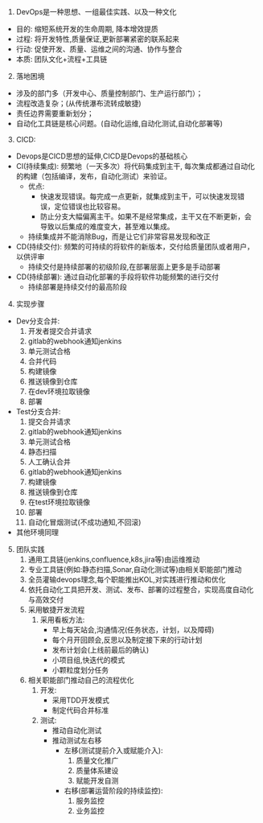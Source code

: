 1. DevOps是一种思想、一组最佳实践、以及一种文化
- 目的: 缩短系统开发的生命周期, 降本增效提质
- 过程: 将开发特性,质量保证,更新部署紧密的联系起来
- 行动: 促使开发、质量、运维之间的沟通、协作与整合
- 本质: 团队文化+流程+工具链

2. 落地困境
- 涉及的部门多（开发中心、质量控制部门、生产运行部门）；
- 流程改造复杂；(从传统瀑布流转成敏捷)
- 责任边界需要重新划分；
- 自动化工具链是核心问题。(自动化运维,自动化测试,自动化部署等)

3. CICD:
- Devops是CICD思想的延伸,CICD是Devops的基础核心
- CI(持续集成): 频繁地（一天多次）将代码集成到主干, 每次集成都通过自动化的构建（包括编译，发布，自动化测试）来验证。
    - 优点:
        - 快速发现错误。每完成一点更新，就集成到主干，可以快速发现错误，定位错误也比较容易。
        - 防止分支大幅偏离主干。如果不是经常集成，主干又在不断更新，会导致以后集成的难度变大，甚至难以集成。
    - 持续集成并不能消除Bug，而是让它们非常容易发现和改正
- CD(持续交付): 频繁的可持续的将软件的新版本，交付给质量团队或者用户，以供评审
    - 持续交付是持续部署的初级阶段,在部署层面上更多是手动部署
- CD(持续部署): 通过自动化部署的手段将软件功能频繁的进行交付
    - 持续部署是持续交付的最高阶段

4. 实现步骤
- Dev分支合并:
    1. 开发者提交合并请求
    2. gitlab的webhook通知jenkins
    3. 单元测试合格
    4. 合并代码
    5. 构建镜像
    6. 推送镜像到仓库
    7. 在dev环境拉取镜像
    8. 部署
- Test分支合并:
    1. 提交合并请求
    2. gitlab的webhook通知jenkins
    3. 单元测试合格
    4. 静态扫描
    5. 人工确认合并
    6. gitlab的webhook通知jenkins
    7. 构建镜像
    8. 推送镜像到仓库
    9. 在test环境拉取镜像
    10. 部署
    11. 自动化冒烟测试(不成功通知,不回滚)
- 其他环境同理

5. 团队实践
    1. 通用工具链(jenkins,confluence,k8s,jira等)由运维推动
    2. 专业工具链(例如:静态扫描,Sonar,自动化测试等)由相关职能部门推动
    3. 全员灌输devops理念,每个职能推出KOL,对实践进行推动和优化
    4. 依托自动化工具把开发、测试、发布、部署的过程整合，实现高度自动化与高效交付
    5. 采用敏捷开发流程
        1. 采用看板方法:
            - 早上每天站会,沟通情况(任务状态，计划，以及障碍)
            - 每个月开回顾会,反思以及制定接下来的行动计划
            - 发布计划会(上线前最后的确认)
            - 小项目组,快迭代的模式
            - 小颗粒度划分任务
    6. 相关职能部门推动自己的流程优化
        1. 开发:
            - 采用TDD开发模式
            - 制定代码合并标准
        2. 测试:
            - 推动自动化测试
            - 推动测试左右移
                - 左移(测试提前介入或赋能介入):
                    1. 质量文化推广
                    2. 质量体系建设
                    3. 赋能开发自测
                - 右移(部署运营阶段的持续监控):
                    1. 服务监控
                    2. 业务监控